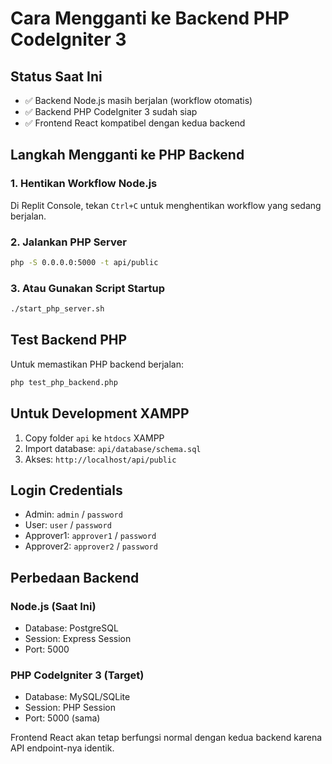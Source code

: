 # Cara Mengganti ke Backend PHP CodeIgniter 3

## Status Saat Ini
- ✅ Backend Node.js masih berjalan (workflow otomatis)
- ✅ Backend PHP CodeIgniter 3 sudah siap
- ✅ Frontend React kompatibel dengan kedua backend

## Langkah Mengganti ke PHP Backend

### 1. Hentikan Workflow Node.js
Di Replit Console, tekan `Ctrl+C` untuk menghentikan workflow yang sedang berjalan.

### 2. Jalankan PHP Server
```bash
php -S 0.0.0.0:5000 -t api/public
```

### 3. Atau Gunakan Script Startup
```bash
./start_php_server.sh
```

## Test Backend PHP
Untuk memastikan PHP backend berjalan:
```bash
php test_php_backend.php
```

## Untuk Development XAMPP
1. Copy folder `api` ke `htdocs` XAMPP
2. Import database: `api/database/schema.sql`
3. Akses: `http://localhost/api/public`

## Login Credentials
- Admin: `admin` / `password`
- User: `user` / `password`
- Approver1: `approver1` / `password`
- Approver2: `approver2` / `password`

## Perbedaan Backend

### Node.js (Saat Ini)
- Database: PostgreSQL
- Session: Express Session
- Port: 5000

### PHP CodeIgniter 3 (Target)
- Database: MySQL/SQLite
- Session: PHP Session
- Port: 5000 (sama)

Frontend React akan tetap berfungsi normal dengan kedua backend karena API endpoint-nya identik.